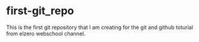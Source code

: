 # first-git_repo
This is the first git repository that I am creating for the git and github toturial from elzero webschool channel.
